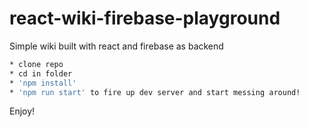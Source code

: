 # react-wiki-firebase-playground
Simple wiki built with react and firebase as backend

```bash 
* clone repo
* cd in folder
* 'npm install'
* 'npm run start' to fire up dev server and start messing around!
```

Enjoy!
